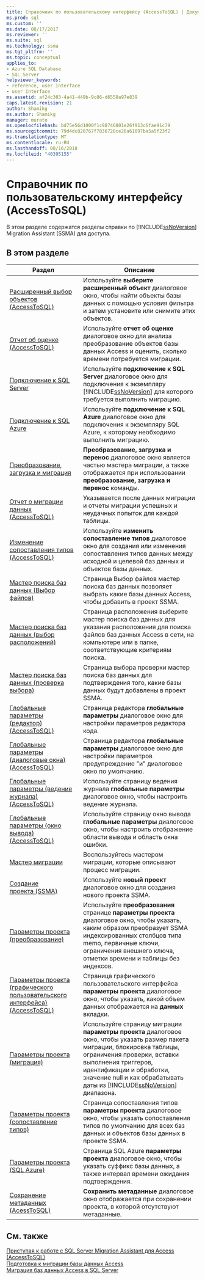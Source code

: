 ```yaml
---
title: Справочник по пользовательскому интерфейсу (AccessToSQL) | Документация Майкрософт
ms.prod: sql
ms.custom: ''
ms.date: 08/17/2017
ms.reviewer: ''
ms.suite: sql
ms.technology: ssma
ms.tgt_pltfrm: ''
ms.topic: conceptual
applies_to:
- Azure SQL Database
- SQL Server
helpviewer_keywords:
- reference, user interface
- user interface
ms.assetid: af24c303-4a41-449b-9c86-d6558a97e839
caps.latest.revision: 21
author: Shamikg
ms.author: Shamikg
manager: murato
ms.openlocfilehash: bd75e56d1000f1c98746801e26f913c6fae91c79
ms.sourcegitcommit: 79d4dc820767f7836720ce26a61097ba5a5f23f2
ms.translationtype: MT
ms.contentlocale: ru-RU
ms.lasthandoff: 08/16/2018
ms.locfileid: "40395155"
---
```

# <a name="user-interface-reference-accesstosql"></a>Справочник по пользовательскому интерфейсу (AccessToSQL)
В этом разделе содержатся разделы справки по [!INCLUDE[ssNoVersion](../../includes/ssnoversion-md.md)] Migration Assistant (SSMA) для доступа.  
  
## <a name="in-this-section"></a>В этом разделе  
  
|Раздел|Описание|  
|---------|---------------|  
|[Расширенный выбор объектов &#40;AccessToSQL&#41;](../../ssma/access/advanced-object-selection-accesstosql.md)|Используйте **выберите расширенный объект** диалоговое окно, чтобы найти объекты базы данных с помощью условия фильтра и затем установите или снимите этих объектов.|  
|[Отчет об оценке &#40;AccessToSQL&#41;](../../ssma/access/assessment-report-accesstosql.md)|Используйте **отчет об оценке** диалоговое окно для анализа преобразование объектов базы данных Access и оценить, сколько времени потребуется миграции.|  
|[Подключение к SQL Server](http://msdn.microsoft.com/ceb77a97-d6d5-4a92-90a6-342e97d12b54)|Используйте **подключение к SQL Server** диалоговое окно для подключения к экземпляру [!INCLUDE[ssNoVersion](../../includes/ssnoversion-md.md)] для которого требуется выполнить миграцию.|  
|[Подключение к SQL Azure](connect-to-azure-sql-db-accesstosql.md)|Используйте **подключение к SQL Azure** диалоговое окно для подключения к экземпляру SQL Azure, к которому необходимо выполнить миграцию.|  
|[Преобразование, загрузка и миграция](http://msdn.microsoft.com/4ec83e96-88a5-4b7b-8d5a-f3429d9a936b)|**Преобразование, загрузка и перенос** диалоговое окно является частью мастера миграции, а также отображается при использовании **преобразование, загрузка и перенос** команды.|  
|[Отчет о миграции данных &#40;AccessToSQL&#41;](../../ssma/access/data-migration-report-accesstosql.md)|Указывается после данных миграции и отчеты миграции успешных и неудачных попыток для каждой таблицы.|  
|[Изменение сопоставления типов &#40;AccessToSQL&#41;](../../ssma/access/edit-type-mapping-accesstosql.md)|Используйте **изменить сопоставление типов** диалоговое окно для создания или изменения сопоставления типов данных между исходной и целевой баз данных и объектов базы данных.|  
|[Мастер поиска баз данных (Выбор файлов)](http://msdn.microsoft.com/2f574a34-4bab-40a4-89a8-ad4907ffc3fd)|Страница Выбор файлов мастер поиска баз данных позволяет выбрать какие базы данных Access, чтобы добавить в проект SSMA.|  
|[Мастер поиска баз данных (выбор расположений)](http://msdn.microsoft.com/00b2d32a-998b-47a7-b25c-589b5bd6777a)|Страница расположения выберите мастер поиска баз данных для указания расположения для поиска файлов баз данных Access в сети, на компьютере или в папке, соответствующие критериям поиска.|  
|[Мастер поиска баз данных (проверка выбора)](http://msdn.microsoft.com/62e20e03-50cc-4ac8-8072-524d194d2ec3)|Страница выбора проверки мастер поиска баз данных для подтверждения того, какие базы данных будут добавлены в проект SSMA.|  
|[Глобальные параметры &#40;редактор&#41; &#40;AccessToSQL&#41;](../../ssma/access/global-settings-editor-accesstosql.md)|Страница редактора **глобальные параметры** диалоговое окно для настройки параметров редактора кода.|  
|[Глобальные параметры &#40;диалоговые окна&#41; &#40;AccessToSQL&#41;](../../ssma/access/global-settings-dialogs-accesstosql.md)|Страница редактора **глобальные параметры** диалоговое окно для настройки параметров предупреждение "и" диалоговое окно по умолчанию.|  
|[Глобальные параметры &#40;ведение журнала&#41; &#40;AccessToSQL&#41;](../../ssma/access/global-settings-logging-accesstosql.md)|Используйте страницу ведения журнала **глобальные параметры** диалоговое окно, чтобы настроить ведение журнала.|  
|[Глобальные параметры &#40;окно вывода&#41; &#40;AccessToSQL&#41;](../../ssma/access/global-settings-output-window-accesstosql.md)|Используйте страницу окно вывода **глобальные параметры** диалоговое окно, чтобы настроить отображение области вывода и область окна ошибки.|  
|[Мастер миграции](migration-wizard-accesstosql.md)|Воспользуйтесь мастером миграции, которые описывают процесс миграции.|  
|[Создание проекта (SSMA)](http://msdn.microsoft.com/ca294f6d-eeb5-42ca-9306-156281a3f0f3)|Используйте **новый проект** диалоговое окно для создания нового проекта SSMA.|  
|[Параметры проекта (преобразование)](http://msdn.microsoft.com/bcebc635-c638-4ddb-924c-b9ccfef86388)|Используйте **преобразования** странице **параметры проекта** диалоговое окно, чтобы указать, каким образом преобразует SSMA индексированных столбцов типа memo, первичные ключи, ограничения внешнего ключа, отметки времени и таблицы без индексов.|  
|[Параметры проекта &#40;графического пользовательского интерфейса&#41; &#40;AccessToSQL&#41;](../../ssma/access/project-settings-gui-accesstosql.md)|Страница графического пользовательского интерфейса **параметры проекта** диалоговое окно, чтобы указать, какой объем данных отображается на **данных** вкладки.|  
|[Параметры проекта (миграция)](http://msdn.microsoft.com/4caebc9c-8680-4b99-a8fa-89c43161c95d)|Используйте страницу миграции **параметры проекта** диалоговое окно, чтобы указать размер пакета миграции, блокировка таблицы, ограничения проверки, вставки выполнения триггеров, идентификации и обработки, значение null и как обрабатывать даты из [!INCLUDE[ssNoVersion](../../includes/ssnoversion-md.md)] диапазона.|  
|[Параметры проекта (сопоставление типов)](http://msdn.microsoft.com/b87b9683-abed-4677-8c50-18bdba704655)|Страница сопоставления типов **параметры проекта** диалоговое окно, чтобы указать сопоставления типов по умолчанию для всех баз данных и объектов базы данных в проекте SSMA.|  
|[Параметры проекта (SQL Azure)](http://msdn.microsoft.com/bbb8a204-d0e4-4f0b-9709-271feb1f136e)|Страница SQL Azure **параметры проекта** диалоговое окно, чтобы указать суффикс базы данных, а также интервал времени ожидания подтверждения.|  
|[Сохранение метаданных &#40;AcessToSQL&#41;](../../ssma/access/save-metadata-acesstosql.md)|**Сохранить метаданные** диалоговое окно отображается при сохранении проекта, в которой отсутствуют метаданные.|  
  
## <a name="see-also"></a>См. также  
[Приступая к работе с SQL Server Migration Assistant для Access &#40;AccessToSQL&#41;](../../ssma/access/getting-started-with-sql-server-migration-assistant-for-access-accesstosql.md)  
[Подготовка к миграции базы данных Access](preparing-access-databases-for-migration-accesstosql.md)  
[Миграция баз данных Access в SQL Server](migrating-access-databases-to-sql-server-azure-sql-db-accesstosql.md)  
  
